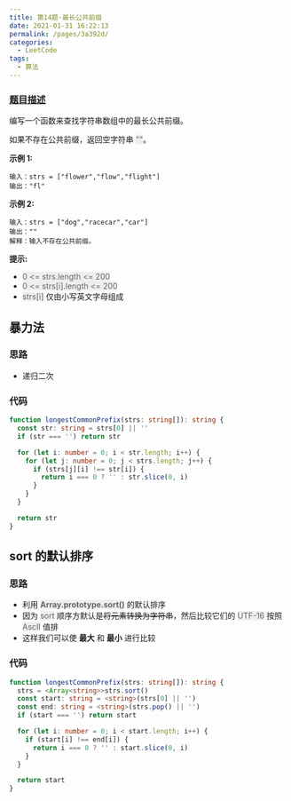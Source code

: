 ```yaml
---
title: 第14题-最长公共前缀
date: 2021-01-31 16:22:13
permalink: /pages/3a392d/
categories:
  - LeetCode
tags:
  - 算法
---
```


### [题目描述](https://leetcode-cn.com/problems/longest-common-prefix/)

编写一个函数来查找字符串数组中的最长公共前缀。

如果不存在公共前缀，返回空字符串 <font style="background: #eee; color: #666;">""</font>。

<!-- more -->

**示例 1:**

```
输入：strs = ["flower","flow","flight"]
输出："fl"
```

**示例 2:**

```
输入：strs = ["dog","racecar","car"]
输出：""
解释：输入不存在公共前缀。
```

**提示:**

- <font style="background: #eee; color: #666;">0 <= strs.length <= 200</font>
- <font style="background: #eee; color: #666;">0 <= strs[i].length <= 200</font>
- <font style="background: #eee; color: #666;">strs[i]</font> 仅由小写英文字母组成

## 暴力法

### 思路

- 递归二次

### 代码

```TypeScript
function longestCommonPrefix(strs: string[]): string {
  const str: string = strs[0] || ''
  if (str === '') return str

  for (let i: number = 0; i < str.length; i++) {
    for (let j: number = 0; j < strs.length; j++) {
      if (strs[j][i] !== str[i]) {
        return i === 0 ? '' : str.slice(0, i)
      }
    }
  }

  return str
}
```

## sort 的默认排序

### 思路

- 利用 <font style="background: #eee; color: #666;">**Array.prototype.sort()**</font> 的默认排序
- 因为 <font style="background: #eee; color: #666;">sort</font> 顺序方默认是~~将元素转换为字符串~~，然后比较它们的 <font style="background: #eee; color: #666;">UTF-16</font> 按照 <font style="background: #eee; color: #666;">AscII</font> 值排
- 这样我们可以使 **最大** 和 **最小** 进行比较

### 代码

```TypeScript
function longestCommonPrefix(strs: string[]): string {
  strs = <Array<string>>strs.sort()
  const start: string = <string>(strs[0] || '')
  const end: string = <string>(strs.pop() || '')
  if (start === '') return start

  for (let i: number = 0; i < start.length; i++) {
    if (start[i] !== end[i]) {
      return i === 0 ? '' : start.slice(0, i)
    }
  }

  return start
}
```
